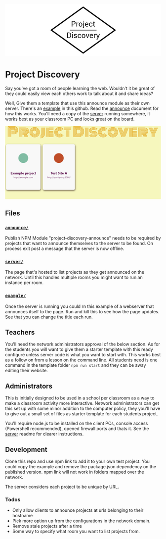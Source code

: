 ![Project Logo](https://raw.githubusercontent.com/jackbennett/project-discovery/master/logo.png)

# Project Discovery

Say you've got a room of people learning the web. Wouldn't it be great of they could easily view each others work to talk about it and share ideas?

Well, Give them a template that use this announce module as their own server.
There's an [example](example/) in this github.
Read the [announce](announce/) document for how this works.
You'll need a copy of the [server](server/) running somewhere, it works best as your classroom PC and looks great on the board.

![Screenshot](https://raw.githubusercontent.com/jackbennett/project-discovery/master/screenshot.png)

## Files

### [`announce/`](announce/)
Publish NPM Module "project-discovery-announce" needs to be required by projects that want to announce themselves to the server to be found.
On process exit post a message that the server is now offline.

### [`server/`](server/)
The page that's hosted to list projects as they get announced on the network. Until this handles multiple rooms you might want to run an instance per room.

### [`example/`](example/)
Once the server is running you could rn this example of a webserver that announces itself to the page. Run and kill this to see how the page updates. See that you can change the title each run.

## Teachers
You'll need the network administrators approval of the below section. As for the students you will want to give them a starter template with this ready configure unless server code is what you want to start with. This works best as a follow on from a lesson on the command line. All students need is one command in the template folder `npm run start` and they can be away editing their website.

## Administrators
This is initially designed to be used in a school per classroom as a way to make a classroom activity more interactive. Network administrators can get this set up with some minor addition to the computer policy, they you'll have to give out a small set of files as starter template for each students project.

You'll require node.js to be installed on the client PCs, console access (Powershell recommended), opened firewall ports and thats it. See the [server](server/) readme for clearer instructions.

## Development

Clone this repo and use npm link to add it to your own test project. You could copy the example and remove the package.json dependency on the published version.
npm link will not work in folders mapped over the network.

The server considers each project to be unique by URL.

### Todos
- Only allow clients to announce projects at urls belonging to their hostname
- Pick more option up from the configurations in the network domain.
- Remove stale projects after a time
- Some way to specify what room you want to list projects from.
